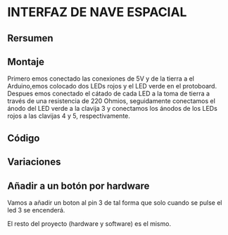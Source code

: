 #   INTERFAZ DE NAVE ESPACIAL

## Rersumen

## Montaje

Primero emos conectado las conexiones de 5V y de la tierra a el Arduino,emos colocado dos LEDs rojos y el LED verde en el protoboard.
Despues emos conectado el cátado de cada LED a la toma de tierra a través de una resistencia de 220 Ohmios, seguidamente conectamos el ánodo del LED verde a la clavija 3 y conectamos los ánodos de los LEDs rojos a las clavijas 4 y 5, respectivamente.


## Código 

## Variaciones

## Añadir a un botón por hardware

Vamos a añadir un boton al pin 3 de tal forma que solo cuando se pulse el led 3 se encenderá.

El resto del proyecto (hardware y software) es el mismo.  
